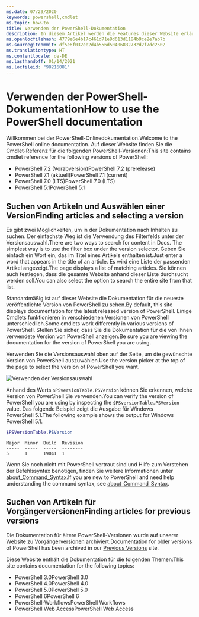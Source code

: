 ```yaml
---
ms.date: 07/29/2020
keywords: powershell,cmdlet
ms.topic: how-to
title: Verwenden der PowerShell-Dokumentation
description: In diesem Artikel werden die Features dieser Website erläutert, einschließlich der Filterung zur Suche und der Versionsauswahl.
ms.openlocfilehash: 4779e6e4b17c461d71e9d613d1184b9ce2e7ab7b
ms.sourcegitcommit: df5e6f032ee2d4b556d50406832732d2f7dc2502
ms.translationtype: HT
ms.contentlocale: de-DE
ms.lasthandoff: 01/14/2021
ms.locfileid: "98216081"
---
```

# <a name="how-to-use-the-powershell-documentation"></a><span data-ttu-id="cea08-104">Verwenden der PowerShell-Dokumentation</span><span class="sxs-lookup"><span data-stu-id="cea08-104">How to use the PowerShell documentation</span></span>

<span data-ttu-id="cea08-105">Willkommen bei der PowerShell-Onlinedokumentation.</span><span class="sxs-lookup"><span data-stu-id="cea08-105">Welcome to the PowerShell online documentation.</span></span> <span data-ttu-id="cea08-106">Auf dieser Website finden Sie die Cmdlet-Referenz für die folgenden PowerShell-Versionen:</span><span class="sxs-lookup"><span data-stu-id="cea08-106">This site contains cmdlet reference for the following versions of PowerShell:</span></span>

- <span data-ttu-id="cea08-107">PowerShell 7.2 (Vorabversion)</span><span class="sxs-lookup"><span data-stu-id="cea08-107">PowerShell 7.2 (prerelease)</span></span>
- <span data-ttu-id="cea08-108">PowerShell 7.1 (aktuell)</span><span class="sxs-lookup"><span data-stu-id="cea08-108">PowerShell 7.1 (current)</span></span>
- <span data-ttu-id="cea08-109">PowerShell 7.0 (LTS)</span><span class="sxs-lookup"><span data-stu-id="cea08-109">PowerShell 7.0 (LTS)</span></span>
- <span data-ttu-id="cea08-110">PowerShell 5.1</span><span class="sxs-lookup"><span data-stu-id="cea08-110">PowerShell 5.1</span></span>

## <a name="finding-articles-and-selecting-a-version"></a><span data-ttu-id="cea08-111">Suchen von Artikeln und Auswählen einer Version</span><span class="sxs-lookup"><span data-stu-id="cea08-111">Finding articles and selecting a version</span></span>

<span data-ttu-id="cea08-112">Es gibt zwei Möglichkeiten, um in der Dokumentation nach Inhalten zu suchen. Der einfachste Weg ist die Verwendung des Filterfelds unter der Versionsauswahl.</span><span class="sxs-lookup"><span data-stu-id="cea08-112">There are two ways to search for content in Docs. The simplest way is to use the filter box under the version selector.</span></span> <span data-ttu-id="cea08-113">Geben Sie einfach ein Wort ein, das im Titel eines Artikels enthalten ist.</span><span class="sxs-lookup"><span data-stu-id="cea08-113">Just enter a word that appears in the title of an article.</span></span> <span data-ttu-id="cea08-114">Es wird eine Liste der passenden Artikel angezeigt.</span><span class="sxs-lookup"><span data-stu-id="cea08-114">The page displays a list of matching articles.</span></span> <span data-ttu-id="cea08-115">Sie können auch festlegen, dass die gesamte Website anhand dieser Liste durchsucht werden soll.</span><span class="sxs-lookup"><span data-stu-id="cea08-115">You can also select the option to search the entire site from that list.</span></span>

<span data-ttu-id="cea08-116">Standardmäßig ist auf dieser Website die Dokumentation für die neueste veröffentlichte Version von PowerShell zu sehen.</span><span class="sxs-lookup"><span data-stu-id="cea08-116">By default, this site displays documentation for the latest released version of PowerShell.</span></span> <span data-ttu-id="cea08-117">Einige Cmdlets funktionieren in verschiedenen Versionen von PowerShell unterschiedlich.</span><span class="sxs-lookup"><span data-stu-id="cea08-117">Some cmdlets work differently in various versions of PowerShell.</span></span> <span data-ttu-id="cea08-118">Stellen Sie sicher, dass Sie die Dokumentation für die von Ihnen verwendete Version von PowerShell anzeigen.</span><span class="sxs-lookup"><span data-stu-id="cea08-118">Be sure you are viewing the documentation for the version of PowerShell you are using.</span></span>

<span data-ttu-id="cea08-119">Verwenden Sie die Versionsauswahl oben auf der Seite, um die gewünschte Version von PowerShell auszuwählen.</span><span class="sxs-lookup"><span data-stu-id="cea08-119">Use the version picker at the top of the page to select the version of PowerShell you want.</span></span>

![Verwenden der Versionsauswahl](media/how-to-use-docs/version-search.gif)

<span data-ttu-id="cea08-121">Anhand des Werts `$PSversionTable.PSVersion` können Sie erkennen, welche Version von PowerShell Sie verwenden.</span><span class="sxs-lookup"><span data-stu-id="cea08-121">You can verify the version of PowerShell you are using by inspecting the `$PSversionTable.PSVersion` value.</span></span> <span data-ttu-id="cea08-122">Das folgende Beispiel zeigt die Ausgabe für Windows PowerShell 5.1.</span><span class="sxs-lookup"><span data-stu-id="cea08-122">The following example shows the output for Windows PowerShell 5.1.</span></span>

```powershell
$PSVersionTable.PSVersion
```

```Output
Major  Minor  Build  Revision
-----  -----  -----  --------
5      1      19041  1
```

<span data-ttu-id="cea08-123">Wenn Sie noch nicht mit PowerShell vertraut sind und Hilfe zum Verstehen der Befehlssyntax benötigen, finden Sie weitere Informationen unter [about_Command_Syntax](/powershell/module/microsoft.powershell.core/about/about_command_syntax).</span><span class="sxs-lookup"><span data-stu-id="cea08-123">If you are new to PowerShell and need help understanding the command syntax, see [about_Command_Syntax](/powershell/module/microsoft.powershell.core/about/about_command_syntax).</span></span>

## <a name="finding-articles-for-previous-versions"></a><span data-ttu-id="cea08-124">Suchen von Artikeln für Vorgängerversionen</span><span class="sxs-lookup"><span data-stu-id="cea08-124">Finding articles for previous versions</span></span>

<span data-ttu-id="cea08-125">Die Dokumentation für ältere PowerShell-Versionen wurde auf unserer Website zu [Vorgängerversionen](https://aka.ms/PSLegacyDocs) archiviert.</span><span class="sxs-lookup"><span data-stu-id="cea08-125">Documentation for older versions of PowerShell has been archived in our [Previous Versions](https://aka.ms/PSLegacyDocs) site.</span></span>

<span data-ttu-id="cea08-126">Diese Website enthält die Dokumentation für die folgenden Themen:</span><span class="sxs-lookup"><span data-stu-id="cea08-126">This site contains documentation for the following topics:</span></span>

- <span data-ttu-id="cea08-127">PowerShell 3.0</span><span class="sxs-lookup"><span data-stu-id="cea08-127">PowerShell 3.0</span></span>
- <span data-ttu-id="cea08-128">PowerShell 4.0</span><span class="sxs-lookup"><span data-stu-id="cea08-128">PowerShell 4.0</span></span>
- <span data-ttu-id="cea08-129">PowerShell 5.0</span><span class="sxs-lookup"><span data-stu-id="cea08-129">PowerShell 5.0</span></span>
- <span data-ttu-id="cea08-130">PowerShell 6</span><span class="sxs-lookup"><span data-stu-id="cea08-130">PowerShell 6</span></span>
- <span data-ttu-id="cea08-131">PowerShell-Workflows</span><span class="sxs-lookup"><span data-stu-id="cea08-131">PowerShell Workflows</span></span>
- <span data-ttu-id="cea08-132">PowerShell Web Access</span><span class="sxs-lookup"><span data-stu-id="cea08-132">PowerShell Web Access</span></span>
